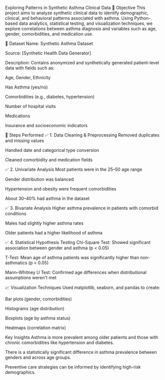 Exploring Patterns in Synthetic Asthma Clinical Data
🎯 Objective
This project aims to analyze synthetic clinical data to identify demographic, clinical, and behavioral patterns associated with asthma. Using Python-based data analytics, statistical testing, and visualization techniques, we explore correlations between asthma diagnosis and variables such as age, gender, comorbidities, and medication use.

📂 Dataset
Name: Synthetic Asthma Dataset

Source: [Synthetic Health Data Generator]

Description: Contains anonymized and synthetically generated patient-level data with fields such as:

Age, Gender, Ethnicity

Has Asthma (yes/no)

Comorbidities (e.g., diabetes, hypertension)

Number of hospital visits

Medications

Insurance and socioeconomic indicators

🧹 Steps Performed
✅ 1. Data Cleaning & Preprocessing
Removed duplicates and missing values

Handled date and categorical type conversion

Cleaned comorbidity and medication fields

✅ 2. Univariate Analysis
Most patients were in the 25–50 age range

Gender distribution was balanced

Hypertension and obesity were frequent comorbidities

About 30–40% had asthma in the dataset

✅ 3. Bivariate Analysis
Higher asthma prevalence in patients with comorbid conditions

Males had slightly higher asthma rates

Older patients had a higher likelihood of asthma

✅ 4. Statistical Hypothesis Testing
Chi-Square Test: Showed significant association between gender and asthma (p < 0.05)

T-Test: Mean age of asthma patients was significantly higher than non-asthmatics (p < 0.05)

Mann–Whitney U Test: Confirmed age differences when distributional assumptions weren't met

📈 Visualization Techniques
Used matplotlib, seaborn, and pandas to create:

Bar plots (gender, comorbidities)

Histograms (age distribution)

Boxplots (age by asthma status)

Heatmaps (correlation matrix)

Key Insights
Asthma is more prevalent among older patients and those with chronic comorbidities like hypertension and diabetes.

There is a statistically significant difference in asthma prevalence between genders and across age groups.

Preventive care strategies can be informed by identifying high-risk demographics.

